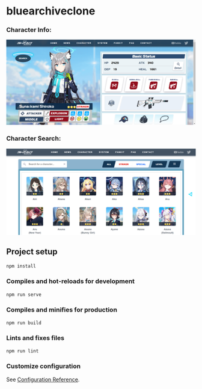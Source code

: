 # bluearchiveclone

### Character Info:
![info](ba-studentinfo.png)

### Character Search:
![search](ba-studentsearch.png)







## Project setup
```
npm install
```

### Compiles and hot-reloads for development
```
npm run serve
```

### Compiles and minifies for production
```
npm run build
```

### Lints and fixes files
```
npm run lint
```

### Customize configuration
See [Configuration Reference](https://cli.vuejs.org/config/).

